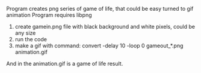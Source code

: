 Program creates png series of game of life, that could be easy turned to gif animation
Program requires libpng

1) create gamein.png file with black background and white pixels, could be any size
2) run the code
3) make a gif with command: convert -delay 10 -loop 0 gameout_*.png animation.gif

And in the animation.gif is a game of life result.
